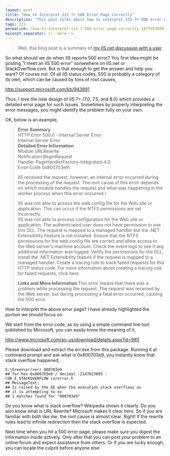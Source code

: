 ```yaml
---
layout: post
title: "How to Interpret IIS 7+ 500 Error Page Correctly"
description: "This post talks about how to interpret IIS 7+ 500 error page correctly."
tags: IIS
permalink: /how-to-interpret-iis-7-500-error-page-correctly-187fe536993c
excerpt_separator: <!--more-->
---
```

> Well, this blog post is a summary of [my IIS.net discussion with a user](http://forums.iis.net/t/1198073.aspx/1?Orginal+Url+are+written+instead+of+User+Friendly+Url+in+log+on+IIS+7+5+when+using+Current+RewritePath+).

So what should we do when IIS reports 500 error? You first idea might be posting "I meet an IIS 500 error" somewhere on IIS.net or StackOverflow.com. But is that enough to get the answer and help you want? Of course not. Of all IIS status codes, 500 is probably a category of its own, which can be caused by tons of root causes,

http://support.microsoft.com/kb/943891

Thus, I love the new design of IIS 7+ (7.0, 7.5, and 8.0) which provides a detailed error page for such issues. Sometimes by properly interpreting the error messages, you might identify the problem fully on your own.
<!--more-->

OK, below is an example,

> **Error Summary**\
> HTTP Error 500.0 - Internal Server Error\
> Internal Server Error\
> **Detailed Error Information**\
> Module URLRewrite\
> Notification BeginRequest\
> Handler PageHandlerFactory-Integrated-4.0\
> Error Code 0x800703e9\
>
> IIS received the request; however, an internal error occurred during the processing of the request. The root cause of this error depends on which module handles the request and what was happening in the worker process when this error occurred.\
>
> IIS was not able to access the web.config file for the Web site or application. This can occur if the NTFS permissions are set incorrectly.\
> IIS was not able to process configuration for the Web site or application.
> The authenticated user does not have permission to use this DLL.
> The request is mapped to a managed handler but the .NET Extensibility Feature is not installed.
> Ensure that the NTFS permissions for the web.config file are correct and allow access to the Web server's machine account.
> Check the event logs to see if any additional information was logged.
> Verify the permissions for the DLL.
> Install the .NET Extensibility feature if the request is mapped to a managed handler.
> Create a tracing rule to track failed requests for this HTTP status code. For more information about creating a tracing rule for failed requests, click here.
>
> **Links and More Information** This error means that there was a problem while processing the request. The request was received by the Web server, but during processing a fatal error occurred, causing the 500 error.

How to interpret the above error page? I have already highlighted the portion we should focus on.

We start from the error code, as by using a simple command line tool published by Microsoft, you can easily know the meaning of it,

http://www.microsoft.com/en-us/download/details.aspx?id=985

Please download and extract the err.exe from this package. Running it at command prompt and ask what is 0x800703e9, you instantly know that stack overflow happened,

``` text
E:\Green\err>err 800703e9
## for hex 0x800703e9 / decimal -2147023895 :
COR_E_STACKOVERFLOW corerror.h
## MessageText:
## Is raised by the EE when the execution stack overflows as
## it is attempting to ex
## 1 matches found for "800703e9"
```

Do you know what is stack overflow? Wikipedia shows it clearly. Do you also know what is URL Rewrite? Microsoft makes it clear here. So if you are familiar with both like me, the root cause is almost clear. Right! If the rewrite rules lead to infinite redirection then the stack overflow is expected.

Next time when you hit a 500 error page, please make sure you digest the information inside actively. Only after that you can post your problem to an online forum and expect assistance from others. Or if you are lucky enough, you can locate the culprit before anyone else.
